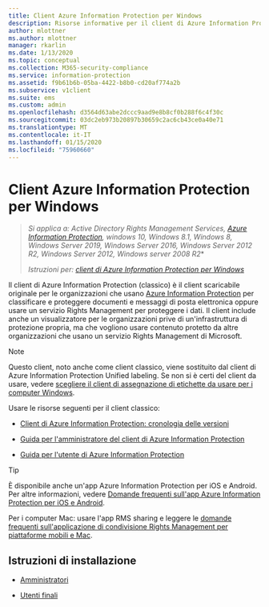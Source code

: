 ```yaml
---
title: Client Azure Information Protection per Windows
description: Risorse informative per il client di Azure Information Protection (classico) per Windows.
author: mlottner
ms.author: mlottner
manager: rkarlin
ms.date: 1/13/2020
ms.topic: conceptual
ms.collection: M365-security-compliance
ms.service: information-protection
ms.assetid: f9b61b6b-05ba-4422-b8b0-cd20af774a2b
ms.subservice: v1client
ms.suite: ems
ms.custom: admin
ms.openlocfilehash: d3564d63abe2dccc9aad9e8b8cf0b288f6c4f30c
ms.sourcegitcommit: 03dc2eb973b20897b30659c2ac6cb43ce0a40e71
ms.translationtype: MT
ms.contentlocale: it-IT
ms.lasthandoff: 01/15/2020
ms.locfileid: "75960660"
---
```

# <a name="azure-information-protection-client-for-windows"></a>Client Azure Information Protection per Windows

>*Si applica a: Active Directory Rights Management Services, [Azure Information Protection](https://azure.microsoft.com/pricing/details/information-protection), windows 10, Windows 8.1, Windows 8, Windows Server 2019, Windows Server 2016, Windows Server 2012 R2, Windows Server 2012, Windows server 2008 R2**
>
> *Istruzioni per: [client di Azure Information Protection per Windows](../faqs.md#whats-the-difference-between-the-azure-information-protection-client-and-the-azure-information-protection-unified-labeling-client)*

Il client di Azure Information Protection (classico) è il client scaricabile originale per le organizzazioni che usano [Azure Information Protection](../what-is-information-protection.md) per classificare e proteggere documenti e messaggi di posta elettronica oppure usare un servizio Rights Management per proteggere i dati. Il client include anche un visualizzatore per le organizzazioni prive di un'infrastruttura di protezione propria, ma che vogliono usare contenuto protetto da altre organizzazioni che usano un servizio Rights Management di Microsoft.

> [!NOTE]
> Questo client, noto anche come client classico, viene sostituito dal client di Azure Information Protection Unified labeling. Se non si è certi del client da usare, vedere [scegliere il client di assegnazione di etichette da usare per i computer Windows](use-client.md#choose-which-labeling-client-to-use-for-windows-computers).

Usare le risorse seguenti per il client classico:

- [Client di Azure Information Protection: cronologia delle versioni](client-version-release-history.md)

- [Guida per l'amministratore del client di Azure Information Protection](client-admin-guide.md)

- [Guida per l'utente di Azure Information Protection](client-user-guide.md)

> [!TIP]
> È disponibile anche un'app Azure Information Protection per iOS e Android. Per altre informazioni, vedere [Domande frequenti sull'app Azure Information Protection per iOS e Android](mobile-app-faq.md ).
> 
> Per i computer Mac: usare l'app RMS sharing e leggere le [domande frequenti sull'applicazione di condivisione Rights Management per piattaforme mobili e Mac](https://technet.microsoft.com/dn451248).

## <a name="install-instructions"></a>Istruzioni di installazione

- [Amministratori](client-admin-guide-install.md)

- [Utenti finali](install-client-app.md)
